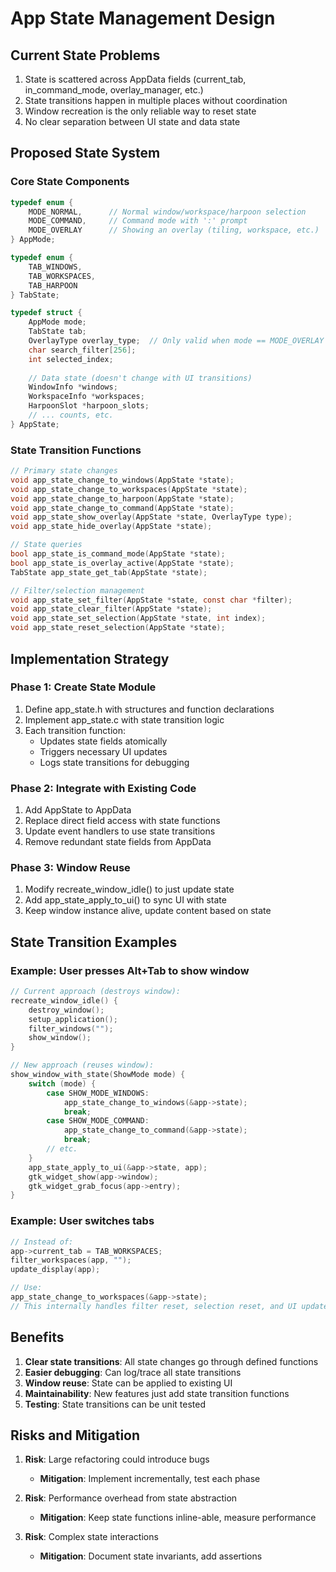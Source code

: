 # App State Management Design

## Current State Problems

1. State is scattered across AppData fields (current_tab, in_command_mode, overlay_manager, etc.)
2. State transitions happen in multiple places without coordination
3. Window recreation is the only reliable way to reset state
4. No clear separation between UI state and data state

## Proposed State System

### Core State Components

```c
typedef enum {
    MODE_NORMAL,      // Normal window/workspace/harpoon selection
    MODE_COMMAND,     // Command mode with ':' prompt
    MODE_OVERLAY      // Showing an overlay (tiling, workspace, etc.)
} AppMode;

typedef enum {
    TAB_WINDOWS,
    TAB_WORKSPACES,
    TAB_HARPOON
} TabState;

typedef struct {
    AppMode mode;
    TabState tab;
    OverlayType overlay_type;  // Only valid when mode == MODE_OVERLAY
    char search_filter[256];
    int selected_index;
    
    // Data state (doesn't change with UI transitions)
    WindowInfo *windows;
    WorkspaceInfo *workspaces;
    HarpoonSlot *harpoon_slots;
    // ... counts, etc.
} AppState;
```

### State Transition Functions

```c
// Primary state changes
void app_state_change_to_windows(AppState *state);
void app_state_change_to_workspaces(AppState *state);
void app_state_change_to_harpoon(AppState *state);
void app_state_change_to_command(AppState *state);
void app_state_show_overlay(AppState *state, OverlayType type);
void app_state_hide_overlay(AppState *state);

// State queries
bool app_state_is_command_mode(AppState *state);
bool app_state_is_overlay_active(AppState *state);
TabState app_state_get_tab(AppState *state);

// Filter/selection management
void app_state_set_filter(AppState *state, const char *filter);
void app_state_clear_filter(AppState *state);
void app_state_set_selection(AppState *state, int index);
void app_state_reset_selection(AppState *state);
```

## Implementation Strategy

### Phase 1: Create State Module
1. Define app_state.h with structures and function declarations
2. Implement app_state.c with state transition logic
3. Each transition function:
   - Updates state fields atomically
   - Triggers necessary UI updates
   - Logs state transitions for debugging

### Phase 2: Integrate with Existing Code
1. Add AppState to AppData
2. Replace direct field access with state functions
3. Update event handlers to use state transitions
4. Remove redundant state fields from AppData

### Phase 3: Window Reuse
1. Modify recreate_window_idle() to just update state
2. Add app_state_apply_to_ui() to sync UI with state
3. Keep window instance alive, update content based on state

## State Transition Examples

### Example: User presses Alt+Tab to show window
```c
// Current approach (destroys window):
recreate_window_idle() {
    destroy_window();
    setup_application();
    filter_windows("");
    show_window();
}

// New approach (reuses window):
show_window_with_state(ShowMode mode) {
    switch (mode) {
        case SHOW_MODE_WINDOWS:
            app_state_change_to_windows(&app->state);
            break;
        case SHOW_MODE_COMMAND:
            app_state_change_to_command(&app->state);
            break;
        // etc.
    }
    app_state_apply_to_ui(&app->state, app);
    gtk_widget_show(app->window);
    gtk_widget_grab_focus(app->entry);
}
```

### Example: User switches tabs
```c
// Instead of:
app->current_tab = TAB_WORKSPACES;
filter_workspaces(app, "");
update_display(app);

// Use:
app_state_change_to_workspaces(&app->state);
// This internally handles filter reset, selection reset, and UI update
```

## Benefits

1. **Clear state transitions**: All state changes go through defined functions
2. **Easier debugging**: Can log/trace all state transitions
3. **Window reuse**: State can be applied to existing UI
4. **Maintainability**: New features just add state transition functions
5. **Testing**: State transitions can be unit tested

## Risks and Mitigation

1. **Risk**: Large refactoring could introduce bugs
   - **Mitigation**: Implement incrementally, test each phase

2. **Risk**: Performance overhead from state abstraction
   - **Mitigation**: Keep state functions inline-able, measure performance

3. **Risk**: Complex state interactions
   - **Mitigation**: Document state invariants, add assertions